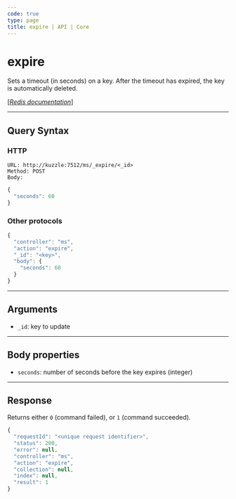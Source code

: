 ```yaml
---
code: true
type: page
title: expire | API | Core
---
```


# expire



Sets a timeout (in seconds) on a key. After the timeout has expired, the key is automatically deleted.

[[_Redis documentation_]](https://redis.io/commands/expire)

---

## Query Syntax

### HTTP

```http
URL: http://kuzzle:7512/ms/_expire/<_id>
Method: POST
Body:
```

```js
{
  "seconds": 60
}
```

### Other protocols

```js
{
  "controller": "ms",
  "action": "expire",
  "_id": "<key>",
  "body": {
    "seconds": 60
  }
}
```

---

## Arguments

- `_id`: key to update

---

## Body properties

- `seconds`: number of seconds before the key expires (integer)

---

## Response

Returns either `0` (command failed), or `1` (command succeeded).

```js
{
  "requestId": "<unique request identifier>",
  "status": 200,
  "error": null,
  "controller": "ms",
  "action": "expire",
  "collection": null,
  "index": null,
  "result": 1
}
```
